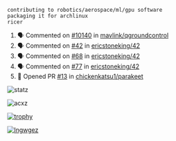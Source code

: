 ```
contributing to robotics/aerospace/ml/gpu software
packaging it for archlinux
ricer
```

<!--START_SECTION:activity-->
1. 🗣 Commented on [#10140](https://github.com/mavlink/qgroundcontrol/issues/10140) in [mavlink/qgroundcontrol](https://github.com/mavlink/qgroundcontrol)
2. 🗣 Commented on [#42](https://github.com/ericstoneking/42/issues/42) in [ericstoneking/42](https://github.com/ericstoneking/42)
3. 🗣 Commented on [#68](https://github.com/ericstoneking/42/issues/68) in [ericstoneking/42](https://github.com/ericstoneking/42)
4. 🗣 Commented on [#77](https://github.com/ericstoneking/42/issues/77) in [ericstoneking/42](https://github.com/ericstoneking/42)
5. 💪 Opened PR [#13](https://github.com/chickenkatsu1/parakeet/pull/13) in [chickenkatsu1/parakeet](https://github.com/chickenkatsu1/parakeet)
<!--END_SECTION:activity-->


![statz](https://github-readme-stats.vercel.app/api?username=acxz&include_all_commits=true&show_icons=true)

<p><img align="center" src="https://github-readme-streak-stats.herokuapp.com/?user=acxz&" alt="acxz" /></p>

[![trophy](https://github-profile-trophy.vercel.app/?username=acxz)](https://github.com/ryo-ma/github-profile-trophy)

[![lngwgez](https://github-readme-stats.vercel.app/api/top-langs/?username=acxz&layout=compact)](https://github.com/acxz/github-readme-stats)
